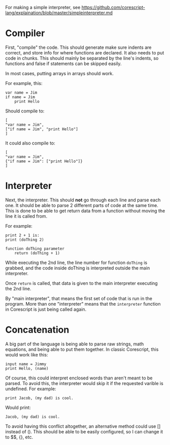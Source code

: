For making a simple interpreter, see
https://github.com/corescript-lang/explaination/blob/master/simpleinterpreter.md

# Compiler
First, "compile" the code. This should generate make sure indents are correct,
and store info for where functions are declared.
It also needs to put code in chunks. This should mainly be separated by the line's indents,
so functions and false if statements can be skipped easily.

In most cases, putting arrays in arrays should work.

For example, this:
```
var name = Jim
if name = Jim
	print Hello
```
Should compile to:
```
[
"var name = Jim",
["if name = Jim", "print Hello"]
]
```
It could also compile to:
```
[
"var name = Jim",
{"if name = Jim": ["print Hello"]}
]
```

# Interpreter
Next, the interpreter. This should **not** go through each line and parse each one.
It should be able to parse 2 different parts of code at the same time. This is done to
be able to get return data from a function without moving the line it is called from.

For example:
```
print 2 + 1 is:
print (doThing 2)

function doThing parameter
	return (doThing + 1)

```

While executing the 2nd line, the line number for function `doThing` is grabbed,
and the code inside doThing is interpreted outside the main interpreter.

Once `return` is called, that data is given
to the main interpreter executing the 2nd line.

By "main interpreter", that means the first set of code that is run in the program.
More than one "interpreter" means that the `interpreter` function in Corescript is
just being called again.

# Concatenation
A big part of the language is being able to parse raw strings, math equations, and being able to put them together. In classic Corescript, this would work like this:
```
input name = Jimmy
print Hello, (name)
```
Of course, this could interpret enclosed words than aren't meant to be parsed. To avoid this, the interpreter would skip it if the requested varible is undefined. For example:
```
print Jacob, (my dad) is cool.
```
Would print:
```
Jacob, (my dad) is cool.
```

To avoid having this conflict altogether, an alternative method could use [] instead of (). This should be able to be easily configured, so I can change it to $$, {}, etc.

